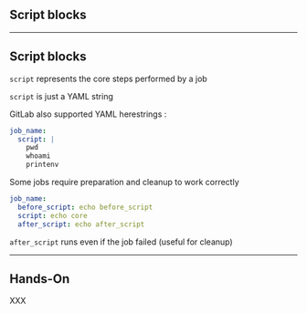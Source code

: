 <!-- .slide: id="gitlab_script_blocks" class="vertical-center" -->

<i class="fa-duotone fa-file-code fa-8x fa-duotone-colors" style="float: right; color: grey;"></i>

## Script blocks

---

## Script blocks

`script` represents the core steps performed by a job

`script` is just a YAML string

GitLab also supported YAML herestrings [](https://yaml-multiline.info/):

```yaml
job_name:
  script: |
    pwd
    whoami
    printenv
```

Some jobs require preparation and cleanup to work correctly

```yaml
job_name:
  before_script: echo before_script
  script: echo core
  after_script: echo after_script
```

`after_script` runs even if the job failed (useful for cleanup)

---

## Hands-On

XXX
